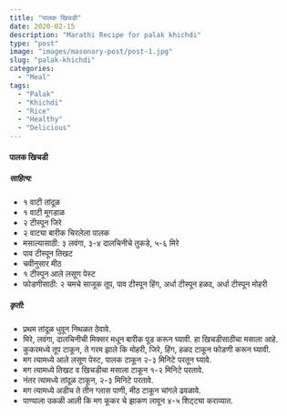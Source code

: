 ```yaml
---
title: "पालक खिचडी"
date: 2020-02-15
description: "Marathi Recipe for palak khichdi"
type: "post"
image: "images/masonary-post/post-1.jpg"
slug: "palak-khichdi"
categories: 
  - "Meal"
tags:
  - "Palak"
  - "Khichdi"
  - "Rice"
  - "Healthy"
  - "Delicious"
---
```


#### पालक खिचडी



##### साहित्य:

- १ वाटी तांदूळ 
- १ वाटी मूगडाळ 
- २ टीस्पून जिरे 
- २ वाट्या बारीक चिरलेला पालक 
- मसाल्यासाठी: ३ लवंगा, ३-४ दालचिनीचे तुकडे, ५-६ मिरे 
- पाव टीस्पून तिखट 
- चवीनुसार मीठ 
- १ टीस्पून आले लसूण पेस्ट 
- फोडणीसाठी: २ चमचे साजूक तूप, पाव टीस्पून हिंग, अर्धा टीस्पून हळद, अर्धा टीस्पून मोहरी 


##### कृती: 


- प्रथम तांदूळ धुवून निथळत ठेवावे. 
- मिरे, लवंगा, दालचिनीची मिक्सर मधून बारीक पूड करून घ्यावी. हा खिचडीसाठीचा मसाला आहे. 
- कुकरमध्ये तूप टाकून, ते गरम झाले कि मोहरी, जिरे, हिंग, हळद टाकून फोडणी करून घ्यावी. 
- मग त्यामध्ये आले लसूण पेस्ट, पालक टाकून २-३ मिनिटे परतून घ्यावे. 
- मग त्यामध्ये तिखट व खिचडीचा मसाला टाकून १-२ मिनिटे परतावे. 
- नंतर त्यामध्ये तांदूळ टाकून, २-३ मिनिटे परतावे. 
- मग त्यामध्ये अडीच ते तीन ग्लास पाणी, मीठ टाकून चांगले ढवळावे. 
- पाण्याला उकळी आली कि मग कूकर चे झाकण लावून ४-५ शिट्ट्या कराव्यात. 

